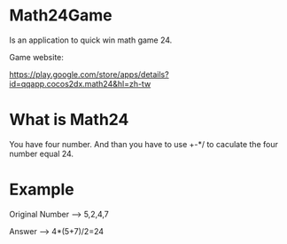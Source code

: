 # Math24Game
Is an application to quick win math game 24.

Game website:

https://play.google.com/store/apps/details?id=qqapp.cocos2dx.math24&hl=zh-tw

# What is Math24
You have four number. And than you have to use +-*/ to caculate the four number equal 24.

# Example
Original Number --> 5,2,4,7

Answer --> 4*(5+7)/2=24
